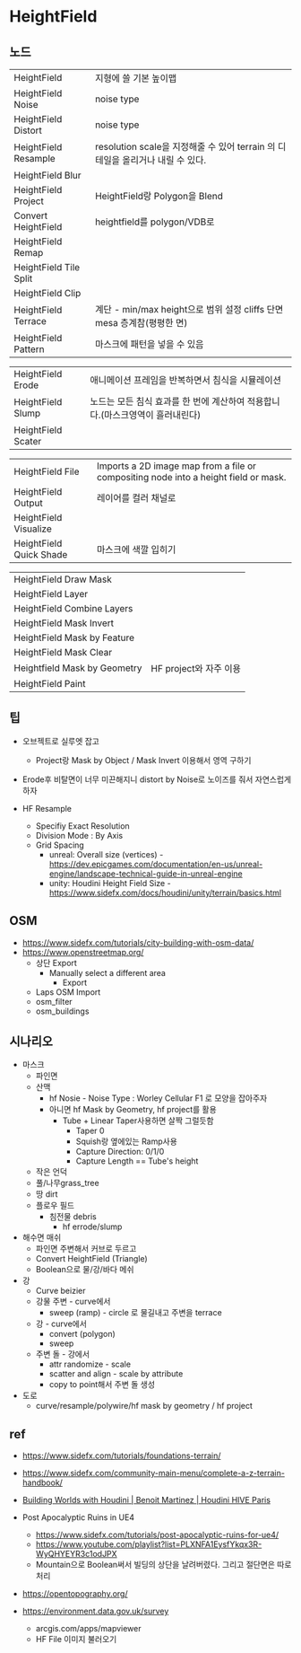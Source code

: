 # HeightField

## 노드

|                        |                                                                                |
| ---------------------- | ------------------------------------------------------------------------------ |
| HeightField            | 지형에 쓸 기본 높이맵                                                          |
| HeightField Noise      | noise type                                                                     |
| HeightField Distort    | noise type                                                                     |
| HeightField Resample   | resolution scale을 지정해줄 수 있어 terrain 의 디테일을 올리거나 내릴 수 있다. |
| HeightField Blur       |                                                                                |
| HeightField Project    | HeightField랑 Polygon을 Blend                                                  |
| Convert HeightField    | heightfield를 polygon/VDB로                                                    |
| HeightField Remap      |                                                                                |
| HeightField Tile Split |                                                                                |
| HeightField Clip       |                                                                                |
| HeightField Terrace    | 계단 - min/max height으로 범위 설정 cliffs 단면 mesa 층계참(평평한 면)         |
| HeightField Pattern    | 마스크에 패턴을 넣을 수 있음                                                   |

|                    |                                                                               |
| ------------------ | ----------------------------------------------------------------------------- |
| HeightField Erode  | 애니메이션 프레임을 반복하면서 침식을 시뮬레이션                              |
| HeightField Slump  | 노드는 모든 침식 효과를 한 번에 계산하여 적용합니다.(마스크영역이 흘러내린다) |
| HeightField Scater |                                                                               |

|                         |                                                                                     |
| ----------------------- | ----------------------------------------------------------------------------------- |
| HeightField File        | Imports a 2D image map from a file or compositing node into a height field or mask. |
| HeightField Output      | 레이어를 컬러 채널로                                                                |
| HeightField Visualize   |                                                                                     |
| HeightField Quick Shade | 마스크에 색깔 입히기                                                                |

|                              |                        |
| ---------------------------- | ---------------------- |
| HeightField Draw Mask        |                        |
| HeightField Layer            |                        |
| HeightField Combine Layers   |                        |
| HeightField Mask Invert      |                        |
| HeightField Mask by Feature  |                        |
| HeightField Mask Clear       |                        |
| Heightfield Mask by Geometry | HF project와 자주 이용 |
| HeightField Paint            |                        |


## 팁

- 오브젝트로 실루엣 잡고
  - Project랑 Mask by Object / Mask Invert 이용해서 영역 구하기

- Erode후 비탈면이 너무 미끈해지니 distort by Noise로 노이즈를 줘서 자연스럽게 하자

- HF Resample
  - Specifiy Exact Resolution
  - Division Mode : By Axis
  - Grid Spacing
    - unreal: Overall size (vertices) - https://dev.epicgames.com/documentation/en-us/unreal-engine/landscape-technical-guide-in-unreal-engine
    - unity: Houdini Height Field Size - https://www.sidefx.com/docs/houdini/unity/terrain/basics.html

## OSM

- <https://www.sidefx.com/tutorials/city-building-with-osm-data/>
- <https://www.openstreetmap.org/>
  - 상단 Export
    - Manually select a different area
      - Export
  - Laps OSM Import
  - osm_filter
  - osm_buildings


## 시나리오

- 마스크
  - 파인면
  - 산맥
    - hf Nosie - Noise Type : Worley Cellular F1 로 모양을 잡아주자
    - 아니면 hf Mask by Geometry, hf project를 활용
      - Tube + Linear Taper사용하면 살짝 그럴듯함
        - Taper 0
        - Squish랑 옆에있는 Ramp사용
        - Capture Direction: 0/1/0
        - Capture Length == Tube's height
  - 작은 언덕
  - 풀/나무grass_tree
  - 땅 dirt
  - 플로우 필드
    - 침전물 debris
      - hf errode/slump
- 해수면 매쉬
  - 파인면 주변해서 커브로 두르고
  - Convert HeightField (Triangle)
  - Boolean으로 물/강/바다 메쉬
- 강
  - Curve beizier
  - 강물 주변 - curve에서
    - sweep (ramp) - circle 로 물길내고 주변을 terrace
  - 강 - curve에서
    - convert (polygon)
    - sweep
  - 주변 돌 - 강에서
    - attr randomize - scale
    - scatter and align - scale by attribute
    - copy to point해서 주변 돌 생성
- 도로
  - curve/resample/polywire/hf mask by geometry / hf project

## ref

- <https://www.sidefx.com/tutorials/foundations-terrain/>
- <https://www.sidefx.com/community-main-menu/complete-a-z-terrain-handbook/>
- [Building Worlds with Houdini | Benoit Martinez | Houdini HIVE Paris](https://www.youtube.com/watch?v=bQ_U1_MVKJQ)
- Post Apocalyptic Ruins in UE4
  - <https://www.sidefx.com/tutorials/post-apocalyptic-ruins-for-ue4/>
  - <https://www.youtube.com/playlist?list=PLXNFA1EysfYkqx3R-WyQHYEYR3c1odJPX>
  - Mountain으로 Boolean써서 빌딩의 상단을 날려버렸다. 그리고 절단면은 따로 처리


- <https://opentopography.org/>
- <https://environment.data.gov.uk/survey>
  - arcgis.com/apps/mapviewer
  - HF File 이미지 불러오기
